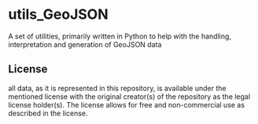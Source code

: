 # utils_GeoJSON
A set of utilities, primarily written in Python to help with the handling, interpretation and generation of GeoJSON data

## License
all data, as it is represented in this repository, is available under the mentioned license with the original creator(s) of the repository as the legal license holder(s). The license allows for free and non-commercial use as described in the license. 
